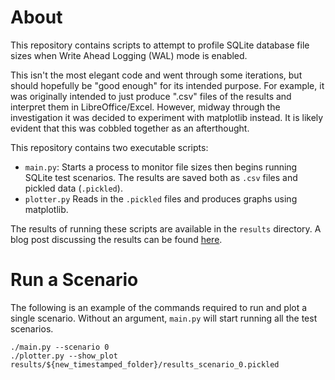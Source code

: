 # About

This repository contains scripts to attempt to profile SQLite database file
sizes when Write Ahead Logging (WAL) mode is enabled.

This isn't the most elegant code and went through some iterations, but should
hopefully be "good enough" for its intended purpose.
For example, it was originally intended to just produce ".csv" files of the
results and interpret them in LibreOffice/Excel. However, midway through the
investigation it was decided to experiment with matplotlib instead. It is
likely evident that this was cobbled together as an afterthought.

This repository contains two executable scripts:

- `main.py`: Starts a process to monitor file sizes then begins running SQLite
test scenarios. The results are saved both as `.csv` files and pickled data
(`.pickled`).
- `plotter.py` Reads in the `.pickled` files and produces graphs using
matplotlib.

The results of running these scripts are available in the `results` directory.
A blog post discussing the results can be found [here](
https://theunterminatedstring.com/sqlite-vacuuming).

# Run a Scenario

The following is an example of the commands required to run and plot a single
scenario. Without an argument, `main.py` will start running all the test
scenarios.

```
./main.py --scenario 0
./plotter.py --show_plot results/${new_timestamped_folder}/results_scenario_0.pickled
```
